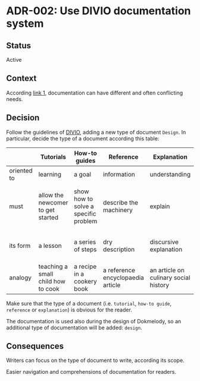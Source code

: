 <!---
SPDX-License-Identifier: CC-BY-4.0
Copyright (C) 2023 Massimo Zaniboni - mzan@dokmelody.org
-->

# ADR-002: Use DIVIO documentation system

## Status 

Active

## Context

According [link 1][1], documentation can have different and often conflicting needs.

## Decision

Follow the guidelines of [DIVIO][1], adding a new type of document ``Design``. In particular, decide the type of a document according this table:

|             | Tutorials                          | How-to guides                        | Reference                         | Explanation                           | Design                                                                    |
|-------------|------------------------------------|--------------------------------------|-----------------------------------|---------------------------------------|---------------------------------------------------------------------------|
| oriented to | learning                           | a goal                               | information                       | understanding                         | solving a problem                                                         |
| must        | allow the newcomer to get started  | show how to solve a specific problem | describe the machinery            | explain                               | understand a problem, design a solution and evaluate it |
| its form    | a lesson                           | a series of steps                    | dry description                   | discursive explanation                | analysis and problem solving                                              |
| analogy     | teaching a small child how to cook | a recipe in a cookery book           | a reference encyclopaedia article | an article on culinary social history | scientific paper                                                          |

Make sure that the type of a document (i.e. `tutorial`, `how-to guide`, `reference` or `explanation`) is obvious for the reader.

The documentation is used also during the design of Dokmelody, so an additional type of documentation will be added: `design`.

## Consequences

Writers can focus on the type of document to write, according its scope. 

Easier navigation and comprehensions of documentation for readers.

[1]: https://documentation.divio.com/ "DIVIO documentation system"

